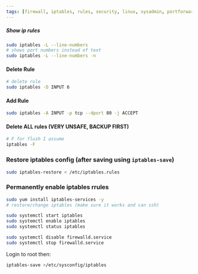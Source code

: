 ```yaml
---
tags: [firewall, iptables, rules, security, linux, sysadmin, portforward, portforwarding, ssh]
---
```

##### Show ip rules
```bash
sudo iptables -L --line-numbers
# shows port numbers instead of text
sudo iptables -L --line-numbers -n
```

#### Delete Rule
```bash
# delete rule
sudo iptables -D INPUT 6
```

#### Add Rule
```bash
sudo iptables -A INPUT -p tcp --dport 80 -j ACCEPT
```

#### Delete ALL rules (VERY UNSAFE, BACKUP FIRST)
```bash
# F for flush I assume
iptables -F
```

### Restore iptables config (after saving using `iptables-save`)
```bash
sudo iptables-restore < /etc/iptables.rules
```

### Permanently enable iptables rrules
```bash
sudo yum install iptables-services -y
# restore/change iptables (make sure it works and can ssh)
```
```bash
sudo systemctl start iptables
sudo systemctl enable iptables
sudo systemctl status iptables
```
```bash
sudo systemctl disable firewalld.service
sudo systemctl stop firewalld.service
```
Login to root then:
```bash
iptables-save >/etc/sysconfig/iptables
```